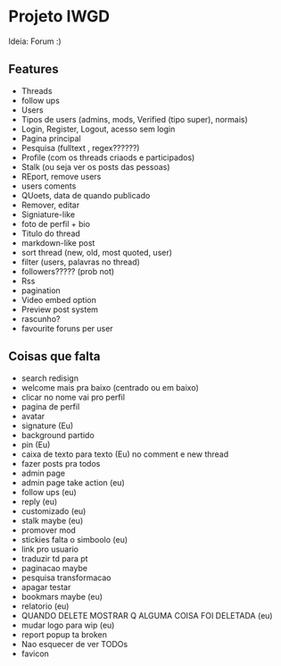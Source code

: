 # Projeto IWGD

Ideia: Forum :)

## Features

* Threads
* follow ups
* Users
* Tipos de users (admins, mods, Verified (tipo super), normais)
* Login, Register, Logout, acesso sem login
* Pagina principal
* Pesquisa (fulltext , regex??????)
* Profile (com os threads criaods  e participados)
* Stalk (ou seja ver os posts das pessoas)
* REport, remove users
* users coments
* QUoets, data de quando publicado
* Remover, editar 
* Signiature-like
* foto de perfil + bio
* Titulo do thread
* markdown-like post
* sort thread (new, old, most quoted, user)
* filter (users, palavras no thread)
* followers????? (prob not)
* Rss
* pagination
* Video embed option
* Preview post system
* rascunho?
* favourite foruns per user

## Coisas que falta
* search redisign
* welcome mais pra baixo (centrado ou em baixo)
* clicar no nome vai pro perfil
* pagina de perfil
* avatar
* signature (Eu)
* background partido
* pin (Eu)
* caixa de texto para texto (Eu) no comment e new thread
* fazer posts pra todos
* admin page
* admin page take action (eu)
* follow ups (eu)
* reply (eu)
* customizado (eu)
* stalk maybe (eu)
* promover mod
* stickies falta o simboolo (eu)
* link pro usuario
* traduzir td para pt
* paginacao maybe
* pesquisa transformacao
* apagar testar
* bookmars maybe (eu)
* relatorio (eu)
* QUANDO DELETE MOSTRAR Q ALGUMA COISA FOI DELETADA (eu)
* mudar logo para wip (eu)
* report popup ta broken
* Nao esquecer de ver TODOs
* favicon